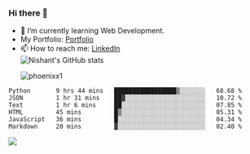 ### Hi there 👋

<!--
**phoenixx1/phoenixx1** is a ✨ _special_ ✨ repository because its `README.md` (this file) appears on your GitHub profile.

Here are some ideas to get you started:

- 🔭 I’m currently working on ...
- 🌱 I’m currently learning ...
- 👯 I’m looking to collaborate on ...
- 🤔 I’m looking for help with ...
- 💬 Ask me about ...
- 📫 How to reach me: ...
- 😄 Pronouns: ...
- ⚡ Fun fact: ...
-->
- 🌱 I’m currently learning Web Development.
- My Portfolio: [Portfolio](https://phoenixx1.github.io/)
- 📫 How to reach me: [LinkedIn](https://www.linkedin.com/in/nishant-saxena-2609/)  
![Nishant's GitHub stats](https://github-readme-stats.vercel.app/api?username=phoenixx1&count_private=true)<p><img align="center" src="https://github-readme-streak-stats.herokuapp.com/?user=phoenixx1&" alt="phoenixx1" /></p>  
<!--START_SECTION:waka-->

```text
Python       9 hrs 44 mins   █████████████████▒░░░░░░░   68.68 %
JSON         1 hr 31 mins    ██▓░░░░░░░░░░░░░░░░░░░░░░   10.72 %
Text         1 hr 6 mins     ██░░░░░░░░░░░░░░░░░░░░░░░   07.85 %
HTML         45 mins         █▒░░░░░░░░░░░░░░░░░░░░░░░   05.31 %
JavaScript   36 mins         █░░░░░░░░░░░░░░░░░░░░░░░░   04.34 %
Markdown     20 mins         ▓░░░░░░░░░░░░░░░░░░░░░░░░   02.40 %
```

<!--END_SECTION:waka-->

![](https://komarev.com/ghpvc/?username=phoenixx1&style=plastic)

<!-- ![Visitor Count](https://profile-counter.glitch.me/phoenixx1/count.svg) -->
